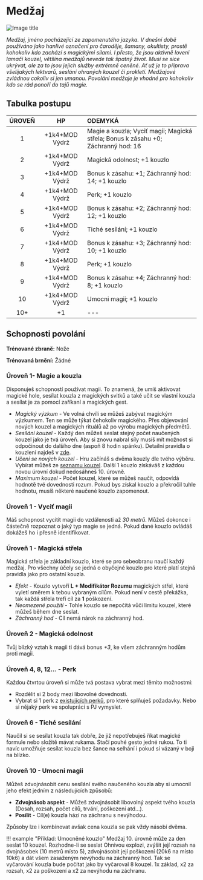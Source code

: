 # Medžaj

![Image title](/assets/NAldir/classes/medzaj.webp)

*Medžaj, jméno pocházející ze zapomenutého jazyka. V dnešní době používáno jako hanlivé označení pro čaroděje, šamany, okultisty, prostě kohokoliv kdo zachází s  magickými silami. I přesto, že jsou aktivně loveni lamači kouzel, většina medžajů nevede tak špatný život. Musí se sice ukrývat, ale za to jsou jejich služby extrémně ceněné. Ať už je to příprava všelijakých lektvarů, seslání ohraných kouzel či prokletí. Medžajové zvládnou cokoliv si jen umanou. Povolání medžaje je vhodné pro kohokoliv kdo se rád ponoří do tajů magie.*

## Tabulka postupu

| ÚROVEŇ |       HP       | ODEMYKÁ                                                      |
| :----: | :------------: | :----------------------------------------------------------- |
|   1    | +1k4+MOD Výdrž | Magie a kouzla; Vyciť magii; Magická střela; Bonus k zásahu +0; Záchranný hod: 16 |
|   2    | +1k4+MOD Výdrž | Magická odolnost; +1 kouzlo                                  |
|   3    | +1k4+MOD Výdrž | Bonus k zásahu: +1; Záchranný hod: 14; +1 kouzlo             |
|   4    | +1k4+MOD Výdrž | Perk; +1 kouzlo                                              |
|   5    | +1k4+MOD Výdrž | Bonus k zásahu: +2; Záchranný hod: 12; +1 kouzlo             |
|   6    | +1k4+MOD Výdrž | Tiché sesílání; +1 kouzlo                                    |
|   7    | +1k4+MOD Výdrž | Bonus k zásahu: +3; Záchranný hod: 10; +1 kouzlo             |
|   8    | +1k4+MOD Výdrž | Perk; +1 kouzlo                                              |
|   9    | +1k4+MOD Výdrž | Bonus k zásahu: +4; Záchranný hod: 8; +1 kouzlo              |
|   10   | +1k4+MOD Výdrž | Umocni magii; +1 kouzlo                                      |
|  10+   |       +1       | ---                                                          |

## Schopnosti povolání

**Trénované zbraně:** Nože

**Trénovaná brnění:** Žádné

### Úroveň 1-  Magie a kouzla

Disponuješ schopností používat magii. To znamená, že umíš aktivovat magické hole, sesílat kouzla z magických svitků a také učit se vlastní kouzla a sesílat je za pomocí zaříkaní a magických gest.  

- *Magický výzkum* - Ve volná chvíli se můžeš zabývat magickým výzkumem. Ten se může týkat čehokoliv magického. Přes objevování nových kouzel a magických rituálů až po výrobu magických předmětů. 
- *Sesílání kouzel* - Každý den můžeš seslat stejný počet naučených kouzel jako je tvá úroveň. Aby si znovu nabral síly musíš mít možnost si odpočinout do dalšího dne (aspoň 8 hodin spánku). Detailní pravidla o kouzlení najdeš v [zde](/Nový%20Aldir%20%28Zasazení%29/magic/). 
- *Učení se nových kouzel* - Hru začínáš s dvěma kouzly dle tvého výběru. Vybírat můžeš ze [seznamu kouzel](/Nový%20Aldir%20%28Zasazení%29/magic/#kouzla). Další 1 kouzlo získáváš z každou novou úrovní dokud nedosáhneš 10. úrovně. 
- *Maximum kouzel* - Počet kouzel, které se můžeš naučit, odpovídá hodnotě tvé dovednosti rozum. Pokud bys získal kouzlo a překročil tuhle hodnotu, musíš některé naučené kouzlo zapomenout.

### Úroveň 1 - Vyciť magii

Máš schopnost vycítit magii do vzdálenosti až *30 metrů*. Můžeš dokonce i částečně rozpoznat o jaký typ magie se jedná. Pokud dané kouzlo ovládáš dokážeš ho i přesně identifikovat.

### Úroveň 1 - Magická střela

Magická střela je základní kouzlo, které se pro sebeobranu naučí každý medžaj. Pro všechny účely se jedná o obyčejné kouzlo pro které platí stejná pravidla jako pro ostatní kouzla. 

- *Efekt* - Kouzlo vytvoří **L + Modifikátor Rozumu** magických střel, které vyletí směrem k tebou vybraným cílům. Pokud není v cestě překážka, tak každá střela trefí cíl za **1** poškození. 
- *Neomezené použití* - Tohle kouzlo se nepočítá vůči limitu kouzel, které můžeš během dne seslat. 
- *Záchranný hod* - Cíl nemá nárok na záchranný hod.

### Úroveň 2 - Magická odolnost

Tvůj blízký vztah k magii ti dává bonus *+3*, ke všem záchranným hodům proti magii.

### Úroveň 4, 8, 12... - Perk

Každou čtvrtou úroveň si může tvá postava vybrat mezi těmito možnostmi:

- Rozdělit si 2 body mezi libovolné dovednosti.
- Vybrat si 1 perk z [existujících perků](/Nov%C3%BD%20Aldir%20%28Zasazen%C3%AD%29/perks/), pro které splňuješ požadavky. Nebo si nějaký perk ve spolupráci s PJ vymyslet.

### Úroveň 6 - Tiché sesílání

Naučil si se sesílat kouzla tak dobře, že již nepotřebuješ říkat magické formule nebo složitě mávat rukama. Stačí pouhé gesto jedné rukou. To ti navíc umožňuje sesílat kouzla bez šance na selhání i pokud si vázaný v boji na blízko.

### Úroveň 10 - Umocni magii

Můžeš zdvojnásobit cenu sesílání svého naučeného kouzla aby si umocnil jeho efekt jedním z následujících způsobů:

- **Zdvojnásob aspekt** - Můžeš zdvojnásobit libovolný aspekt tvého kouzla (Dosah, rozsah, počet cílů, trvání, poškození atd...).
- **Posílit** - Cíl(e) kouzla hází na záchranu s nevýhodou.

Způsoby lze i kombinovat avšak cena kouzla se pak vždy násobí dvěma. 

!!! example "Příklad: Umocněné kouzlo"
    Medžaj 10. úrovně může za den seslat 10 kouzel. Rozhodne-li se seslat Ohnivou explozi, zvýšit její rozsah na dvojnásobek (10 metrů místo 5), zdvojnásobit její poškození (20k6 na místo 10k6) a dát všem zasaženým nevýhodu na záchranný hod. Tak se vyčarování kouzla bude počítat jako by vyčaroval 8 kouzel. 1x základ, x2 za rozsah, x2 za poškození a x2 za nevýhodu na záchranu.
